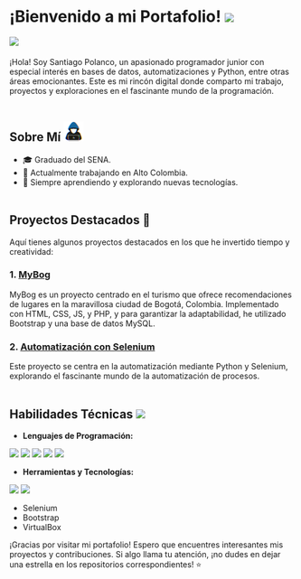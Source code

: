 
# ¡Bienvenido a mi Portafolio! <img src="https://media.giphy.com/media/hvRJCLFzcasrR4ia7z/giphy.gif" width="35">
<img src="https://user-images.githubusercontent.com/73097560/115834477-dbab4500-a447-11eb-908a-139a6edaec5c.gif"><br><br>
¡Hola! Soy Santiago Polanco, un apasionado programador junior con especial interés en bases de datos, automatizaciones y Python, entre otras áreas emocionantes. Este es mi rincón digital donde comparto mi trabajo, proyectos y exploraciones en el fascinante mundo de la programación.
<br><br>
## Sobre Mí <picture><img src = "https://github.com/0xAbdulKhalid/0xAbdulKhalid/raw/main/assets/mdImages/about_me.gif" width = 35px></picture>


- 🎓 Graduado del SENA.
- 💼 Actualmente trabajando en Alto Colombia.
- 🌱 Siempre aprendiendo y explorando nuevas tecnologías.
<br><br>
## Proyectos Destacados 🌟

Aquí tienes algunos proyectos destacados en los que he invertido tiempo y creatividad:

### 1. [MyBog](https://github.com/SantFLY/MyBog)
MyBog es un proyecto centrado en el turismo que ofrece recomendaciones de lugares en la maravillosa ciudad de Bogotá, Colombia. Implementado con HTML, CSS, JS, y PHP, y para garantizar la adaptabilidad, he utilizado Bootstrap y una base de datos MySQL.

### 2. [Automatización con Selenium](https://github.com/SantFLY/selenium-automatizacion)
Este proyecto se centra en la automatización mediante Python y Selenium, explorando el fascinante mundo de la automatización de procesos.
<br><br>
## Habilidades Técnicas <img src="https://media2.giphy.com/media/QssGEmpkyEOhBCb7e1/giphy.gif?cid=ecf05e47a0n3gi1bfqntqmob8g9aid1oyj2wr3ds3mg700bl&rid=giphy.gif" width ="25">
- **Lenguajes de Programación:**
 <img src="https://github.com/SantFLY/SantFLY/assets/163043462/bb0bca4f-8f9c-470b-b8ca-38cfd063dbd1" width="52"> 
 <img src="https://github.com/SantFLY/SantFLY/assets/163043462/96183035-8ce7-4830-a23f-825dbf6692e0" width="52">
 <img src="https://github.com/SantFLY/SantFLY/assets/163043462/8cbb7001-c194-4074-8993-53daa99d96c1" width="52">
 <img src="https://github.com/SantFLY/SantFLY/assets/163043462/ca4d5734-5bfb-497d-9a99-19d99bf279c8" width="52">
 <img src="https://github.com/SantFLY/SantFLY/assets/163043462/5fc38b9e-e101-4501-9f35-6d95c94ac55c" width="52">
 
- **Herramientas y Tecnologías:**<br>
<img src="https://github.com/SantFLY/SantFLY/assets/163043462/16cde4c7-b4a1-4a6b-aae9-cca7a353ef18" width="52">
<img width="52" src="https://skillicons.dev/icons?i=mongodb">
  


  - Selenium
  - Bootstrap
  - VirtualBox

¡Gracias por visitar mi portafolio! Espero que encuentres interesantes mis proyectos y contribuciones. Si algo llama tu atención, ¡no dudes en dejar una estrella en los repositorios correspondientes! ⭐️
